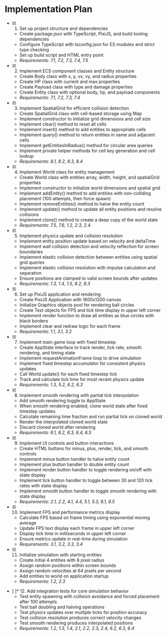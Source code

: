 # Implementation Plan

- [x] 1. Set up project structure and dependencies
  - Create package.json with TypeScript, PixiJS, and build tooling dependencies
  - Configure TypeScript with tsconfig.json for ES modules and strict type checking
  - Set up build script and HTML entry point
  - _Requirements: 7.1, 7.2, 7.3, 7.4, 7.5_

- [x] 2. Implement ECS component classes and Entity structure
  - Create Body class with x, y, vx, vy, and radius properties
  - Create HP class with current and max properties
  - Create Payload class with type and damage properties
  - Create Entity class with optional body, hp, and payload components
  - _Requirements: 7.1, 7.2, 7.3, 7.4_

- [x] 3. Implement SpatialGrid for efficient collision detection
  - Create SpatialGrid class with cell-based storage using Map
  - Implement constructor to initialize grid dimensions and cell size
  - Implement clear() method to reset all cells
  - Implement insert() method to add entities to appropriate cells
  - Implement query() method to return entities in same and adjacent cells
  - Implement getEntitiesInRadius() method for circular area queries
  - Implement private helper methods for cell key generation and cell lookup
  - _Requirements: 8.1, 8.2, 8.3, 8.4_

- [x] 4. Implement World class for entity management
  - Create World class with entities array, width, height, and spatialGrid properties
  - Implement constructor to initialize world dimensions and spatial grid
  - Implement addEntity() method to add entities with non-colliding placement (100 attempts, then force spawn)
  - Implement removeEntities() method to halve the entity count
  - Implement update() method to update all entity positions and resolve collisions
  - Implement clone() method to create a deep copy of the world state
  - _Requirements: 7.5, 7.6, 1.2, 2.3, 2.4_

- [x] 5. Implement physics update and collision resolution
  - Implement entity position update based on velocity and deltaTime
  - Implement wall collision detection and velocity reflection for screen boundaries
  - Implement elastic collision detection between entities using spatial grid queries
  - Implement elastic collision resolution with impulse calculation and separation
  - Ensure positions are clamped to valid screen bounds after updates
  - _Requirements: 1.3, 1.4, 1.5, 8.2, 8.3_

- [x] 6. Set up PixiJS application and rendering
  - Create PixiJS Application with 1600x1200 canvas
  - Initialize Graphics objects pool for rendering ball circles
  - Create Text objects for FPS and tick time display in upper left corner
  - Implement render function to draw all entities as blue circles with black borders
  - Implement clear and redraw logic for each frame
  - _Requirements: 1.1, 3.1, 3.2_

- [x] 7. Implement main game loop with fixed timestep
  - Create AppState interface to track render, tick rate, smooth rendering, and timing state
  - Implement requestAnimationFrame loop to drive simulation
  - Implement fixed timestep accumulator for consistent physics updates
  - Call World.update() for each fixed timestep tick
  - Track and calculate tick time for most recent physics update
  - _Requirements: 1.3, 5.2, 6.2, 6.3_

- [x] 8. Implement smooth rendering with partial tick interpolation
  - Add smooth rendering toggle to AppState
  - When smooth rendering enabled, clone world state after fixed timestep updates
  - Calculate remaining time fraction and run partial tick on cloned world
  - Render the interpolated cloned world state
  - Discard cloned world after rendering
  - _Requirements: 6.1, 6.2, 6.3, 6.4, 6.5_

- [x] 9. Implement UI controls and button interactions
  - Create HTML buttons for minus, plus, render, tick, and smooth controls
  - Implement minus button handler to halve entity count
  - Implement plus button handler to double entity count
  - Implement render button handler to toggle rendering on/off with state display
  - Implement tick button handler to toggle between 30 and 120 tick rates with state display
  - Implement smooth button handler to toggle smooth rendering with state display
  - _Requirements: 2.1, 2.2, 4.1, 4.4, 5.1, 5.3, 6.1, 6.5_

- [x] 10. Implement FPS and performance metrics display
  - Calculate FPS based on frame timing using exponential moving average
  - Update FPS text display each frame in upper left corner
  - Display tick time in milliseconds in upper left corner
  - Ensure metrics update in real-time during simulation
  - _Requirements: 3.1, 3.2, 3.3, 3.4_

- [x] 11. Initialize simulation with starting entities
  - Create initial 4 entities with 8 pixel radius
  - Assign random positions within screen bounds
  - Assign random velocities at 64 pixels per second
  - Add entities to world on application startup
  - _Requirements: 1.2, 2.3_

- [ ]* 12. Add integration tests for core simulation behavior
  - Test entity spawning with collision avoidance and forced placement after 100 attempts
  - Test ball doubling and halving operations
  - Test physics updates over multiple ticks for position accuracy
  - Test collision resolution produces correct velocity changes
  - Test smooth rendering produces interpolated positions
  - _Requirements: 1.2, 1.3, 1.4, 2.1, 2.2, 2.3, 2.4, 6.2, 6.3, 6.4_
